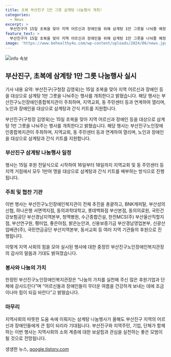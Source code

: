 ```yaml
---
title: 초복 부산진구 1만 그릇 삼계탕 나눔행사 개최!
categories:
  - News
excerpt: >
  부산진구가 15일 초복을 맞아 지역 어르신과 장애인을 위해 삼계탕 1만 그릇을 나눠줄 예정이다. 이번 행사는 부산진구노인장애인종합복지관에서 주최하며, 지역교회, 동 주민센터 등과 연계해 15일부터 18일까지 열릴 예정이다. 삼계탕과 간식 키트를 1만여 명에게 배부할 예정으로, 지역 기관들 또한 후원에 동참했다. 한정민 부산진구노인장애인복지관장은 후원에 감사의 말을 전하며 어르신들과 장애인들이 건강하게 여름을 보낼 수 있기를 바란다.
feature_text: >
  부산진구가 15일 초복을 맞아 지역 어르신과 장애인을 위해 삼계탕 1만 그릇을 나눠줄 예정이다. 이번 행사는 부산진구노인장애인종합복지관에서 주최하며, 지역교회, 동 주민센터 등과 연계해 15일부터 18일까지 열릴 예정이다. 삼계탕과 간식 키트를 1만여 명에게 배부할 예정으로, 지역 기관들 또한 후원에 동참했다. 한정민 부산진구노인장애인복지관장은 후원에 감사의 말을 전하며 어르신들과 장애인들이 건강하게 여름을 보낼 수 있기를 바란다.
image: 'https://www.behealthy4u.com/wp-content/uploads/2024/06/news.jpg'
---
```


<p><img src="https://www.behealthy4u.com/wp-content/uploads/2024/06/news.jpg" alt="info 속보" /></p>

<h2 data-ke-size="size26">부산진구, 초복에 삼계탕 1만 그릇 나눔행사 실시</h2>

<p>기사 내용 요약: 부산진구(구청장 김영욱)는 15일 초복을 맞아 지역 어르신과 장애인 등을 대상으로 삼계탕 1만 그릇을 나눠주는 행사를 개최한다고 밝혔습니다. 해당 행사는 부산진구노인장애인종합복지관이 주최하며, 지역교회, 동 주민센터 등과 연계하여 열리며, 노인과 장애인을 대상으로 삼계탕과 간식 키트를 지원합니다.</p>

<p data-ke-size="size16">부산진구(구청장 김영욱)는 15일 초복을 맞아 지역 어르신과 장애인 등을 대상으로 삼계탕 1만 그릇을 나눠주는 행사를 개최한다고 밝혔습니다. 해당 행사는 부산진구노인장애인종합복지관이 주최하며, 지역교회, 동 주민센터 등과 연계하여 열리며, 노인과 장애인을 대상으로 삼계탕과 간식 키트를 지원합니다.</p>

<h3 data-ke-size="size24">부산진구 삼계탕 나눔행사 일정</h3>

<p>행사는 15일 후원 전달식으로 시작하여 16일부터 18일까지 지역교회 및 동 주민센터 등 지역 거점에서 모두 1만여 명을 대상으로 삼계탕과 간식 키트를 배부하는 방식으로 진행됩니다.</p>

<h3 data-ke-size="size24">주최 및 협찬 기관</h3>

<p>이번 행사는 부산진구노인장애인복지관이 전체 추진을 총괄하고, BNK캐피탈, 부산성의신협, 하나은행 서면역지점, 동의과학대학교, 롯데백화점 부산본점, 동의의료원, 국민건강보험공단 부산경남지역본부, 청맥병원, 수근종합건설, 한전MCS(주) 부산울산직할지점, 부산연구원, 펭미업, 좋은아침, 밝은눈안과, 신용보증기금 부산경남영업본부, 신광산업배관(주), 국민연금공단 부산지역본부, 동서교회 등 여러 지역 기관들의 후원으로 진행됩니다.</p>

<p>이렇게 지역 사회의 힘을 모아 실시된 행사에 대한 중정민 부산진구노인장애인복지관장의 감사의 말씀과 기대도 밝혀졌습니다.</p>

<h3 data-ke-size="size24">봉사와 나눔의 가치</h3>

<p>한정민 부산진구노인장애인복지관장은 “나눔의 가치를 실천해 주신 많은 후원기업과 단체에 감사드린다”며 “어르신들과 장애인들이 무더운 여름을 건강하게 보내는 데에 조금이나마 힘이 되길 바란다”고 밝혔습니다.</p>

<h3 data-ke-size="size24">마무리</h3>

<p>지역사회의 따뜻한 도움 속에 이뤄지는 삼계탕 나눔행사가 올해도 부산진구 지역의 어르신과 장애인들에게 큰 힘이 되리라 기대됩니다. 부산진구와 지역주민, 기업, 단체가 함께하는 이번 행사는 지역사회의 소외 계층에 대한 보살핌과 관심을 실천하는 좋은 모범이 될 것으로 전망됩니다.</p>
생생한 뉴스, <a href="https://qoogle.tistory.com" rel="dofollow">qoogle.tistory.com</a>


